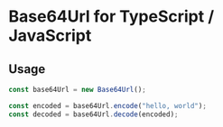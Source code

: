 # Base64Url for TypeScript / JavaScript

## Usage

```js
const base64Url = new Base64Url();

const encoded = base64Url.encode("hello, world");
const decoded = base64Url.decode(encoded);
```
